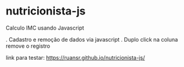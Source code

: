 # nutricionista-js
Calculo IMC usando Javascript

. Cadastro e remoção de dados via javascript
. Duplo click na coluna remove o registro

link para testar:
https://ruansr.github.io/nutricionista-js/
